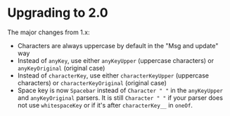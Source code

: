 # Upgrading to 2.0

The major changes from 1.x:

- Characters are always uppercase by default in the "Msg and update" way
- Instead of `anyKey`, use either `anyKeyUpper` (uppercase characters) or `anyKeyOriginal` (original case)
- Instead of `characterKey`, use either `characterKeyUpper` (uppercase characters) or `characterKeyOriginal` (original case)
- Space key is now `Spacebar` instead of `Character " "` in the `anyKeyUpper` and `anyKeyOriginal` parsers. It is still `Character " "` if your parser does not use `whitespaceKey` or if it's after `characterKey__` in `oneOf`.
